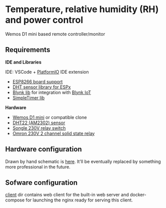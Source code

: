 Temperature, relative humidity (RH) and power control
=====================================================

Wemos D1 mini based remote controller/monitor

## Requirements

**IDE and Libraries**

IDE: VSCode + [PlatformIO](http://platformio.org) IDE extension

- [ESP8266 board support](https://github.com/esp8266/Arduino#installing-with-boards-manager)
- [DHT sensor library for ESPx](https://github.com/beegee-tokyo/DHTesp)
- [Blynk lib](https://github.com/blynkkk/blynk-library/releases) for integration with [Blynk IoT](https://blynk.io)
- [SimpleTimer lib](https://github.com/schinken/SimpleTimer)

**Hardware**

- [Wemos D1 mini](https://wiki.wemos.cc/products:d1:d1_mini) or compatible clone
- [DHT22 (AM2302) sensor](https://learn.adafruit.com/dht)
- [Songle 230V relay switch](http://www.circuitbasics.com/wp-content/uploads/2015/11/5V-Relay-Pinout1.png)
- [Omron 230V 2 channel solid state relay](https://hobbycomponents.com/2362-thickbox_default/5v-2-channel-240v-ac-solid-state-relay.jpg)

## Hardware configuration

Drawn by hand schematic is [here](resources/arduino-grower-schematic-by-hand.jpg). It'll be eventually replaced by something more professional in the future.

## Sofware configuration

[client](client) dir contains web client for the built-in web server and docker-compose for launching the nginx ready for serving this client.
